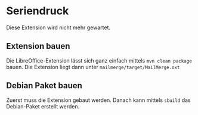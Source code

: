 # Seriendruck

Diese Extension wird nicht mehr gewartet.

## Extension bauen
Die LibreOffice-Extension lässt sich ganz einfach mittels `mvn clean package` bauen.
Die Extension liegt dann unter `mailmerge/target/MailMerge.oxt`

## Debian Paket bauen
Zuerst muss die Extension gebaut werden. Danach kann mittels `sbuild` das Debian-Paket erstellt werden.
